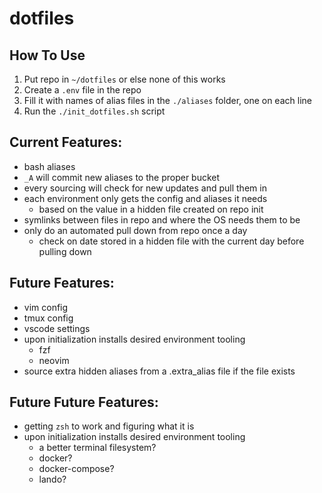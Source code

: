 # dotfiles


## How To Use
1. Put repo in `~/dotfiles` or else none of this works
1. Create a `.env` file in the repo
1. Fill it with names of alias files in the `./aliases` folder, one on each line
1. Run the `./init_dotfiles.sh` script


## Current Features:
- bash aliases
- `_A` will commit new aliases to the proper bucket
- every sourcing will check for new updates and pull them in
- each environment only gets the config and aliases it needs
    - based on the value in a hidden file created on repo init
- symlinks between files in repo and where the OS needs them to be
- only do an automated pull down from repo once a day
    - check on date stored in a hidden file with the current day before pulling down


## Future Features:
- vim config
- tmux config
- vscode settings
- upon initialization installs desired environment tooling
    - fzf
    - neovim
- source extra hidden aliases from a .extra_alias file if the file exists


## Future Future Features:
- getting `zsh` to work and figuring what it is
- upon initialization installs desired environment tooling
    - a better terminal filesystem?
    - docker?
    - docker-compose?
    - lando?

